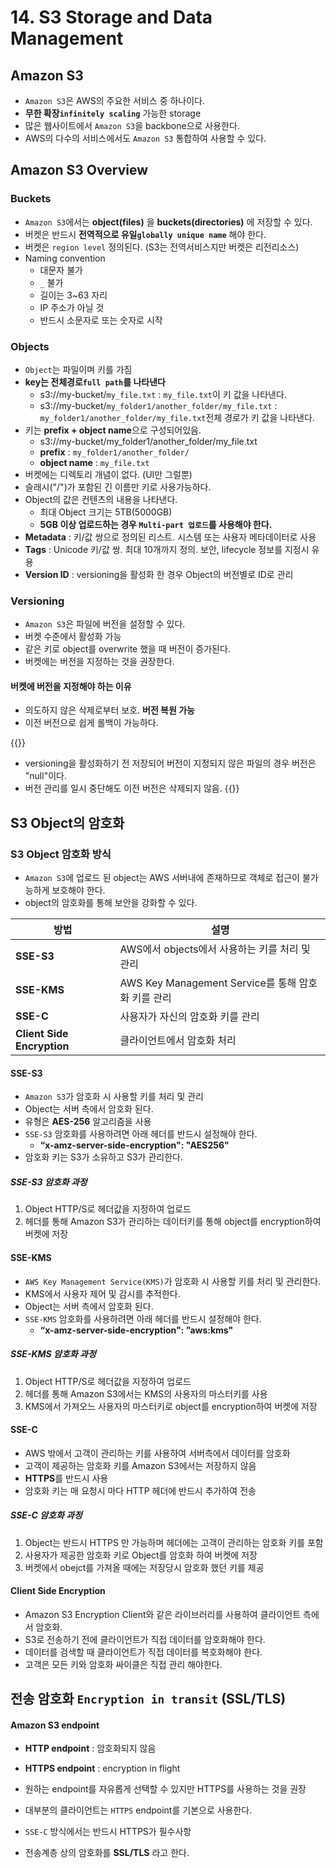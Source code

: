 # 14. S3 Storage and Data Management


## Amazon S3
- `Amazon S3`은 AWS의 주요한 서비스 중 하나이다.
- **무한 확장`infinitely scaling`** 가능한 storage
- 많은 웹사이트에서 `Amazon S3`을 backbone으로 사용한다.
- AWS의 다수의 서비스에서도 `Amazon S3` 통합하여 사용할 수 있다.

## Amazon S3 Overview
### Buckets
- `Amazon S3`에서는 **object(files)** 을  **buckets(directories)** 에 저장할 수 있다.
- 버켓은 반드시 **전역적으로 유일`globally unique name`** 해야 한다.    
- 버켓은 `region level` 정의된다. (S3는 전역서비스지만 버켓은 리전리소스)
- Naming convention
    - 대문자 불가
    - `_` 불가
    - 길이는 3~63 자리 
    - IP 주소가 아닐 것
    - 반드시 소문자로 또는 숫자로 시작

### Objects
- `Object`는 파일이며 키를 가짐 
- **key는 전체경로`full path`를 나타낸다** 
    - s3://my-bucket/`my_file.txt` : `my_file.txt`이 키 값을 나타낸다.
    - s3://my-bucket/`my_folder1/another_folder/my_file.txt` : `my_folder1/another_folder/my_file.txt`전체 경로가 키 값을 나타낸다.
- 키는 **prefix + object name**으로 구성되어있음.
    - s3://my-bucket/my_folder1/another_folder/my_file.txt
    - **prefix** : `my_folder1/another_folder/`
    - **object name** : `my_file.txt`
- 버켓에는 디렉토리 개념이 없다. (UI만 그럴뿐)
- 슬래시("/")가 포함된 긴 이름만 키로 사용가능하다.
- Object의 값은 컨텐츠의 내용을 나타낸다.
    - 최대 Object 크기는 5TB(5000GB)
    - **5GB 이상 업로드하는 경우 `Multi-part 업로드`를 사용해야 한다.**
- **Metadata** : 키/값 쌍으로 정의된 리스트. 시스템 또는 사용자 메타데이터로 사용
- **Tags** : Unicode 키/값 쌍. 최대 10개까지 정의. 보안, lifecycle 정보를 지정시 유용
- **Version ID** : versioning을 활성화 한 경우 Object의 버전별로 ID로 관리

### Versioning
- `Amazon S3`은 파일에 버전을 설정할 수 있다.
- 버켓 수준에서 활성화 가능
- 같은 키로 object를 overwrite 했을 때 버전이 증가된다.
- 버켓에는 버전을 지정하는 것을 권장한다.

#### 버켓에 버전을 지정해야 하는 이유
- 의도하지 않은 삭제로부터 보호. **버전 복원 가능**
- 이전 버전으로 쉽게 롤백이 가능하다. 

{{<admonition type=note >}}
- versioning을 활성화하기 전 저장되어 버전이 지정되지 않은 파일의 경우 버전은 "null"이다.
- 버전 관리를 일시 중단해도 이전 버전은 삭제되지 않음.
{{</admonition>}}

## S3 Object의 암호화
### S3 Object 암호화 방식
- `Amazon S3`에 업로드 된 object는 AWS 서버내에 존재하므로 객체로 접근이 불가능하게 보호해야 한다.
- object의 암호화를 통해 보안을 강화할 수 있다.

| 방법 | 설명 |
|--|----------|
|**SSE-S3**|AWS에서 objects에서 사용하는 키를 처리 및 관리|
|**SSE-KMS**|AWS Key Management Service를 통해 암호화 키를 관리|
|**SSE-C**|사용자가 자신의 암호화 키를 관리|
|**Client Side Encryption**|클라이언트에서 암호화 처리|

#### SSE-S3
- `Amazon S3`가 암호화 시 사용할 키를 처리 및 관리
- Object는 서버 측에서 암호화 된다.
- 유형은 **AES-256** 알고리즘을 사용
- `SSE-S3` 암호화를 사용하려면 아래 헤더를 반드시 설정해야 한다.
    - **“x-amz-server-side-encryption": "AES256"**
- 암호화 키는 S3가 소유하고 S3가 관리한다.

##### SSE-S3 암호화 과정
1. Object HTTP/S로 헤더값을 지정하여 업로드
2. 헤더를 통해 Amazon S3가 관리하는 데이터키를 통해 object를 encryption하여 버켓에 저장

#### SSE-KMS
- `AWS Key Management Service(KMS)`가 암호화 시 사용할 키를 처리 및 관리한다.
- KMS에서 사용자 제어 및 감시를 추적한다.
- Object는 서버 측에서 암호화 된다.
- `SSE-KMS` 암호화를 사용하려면 아래 헤더를 반드시 설정해야 한다.
    - **“x-amz-server-side-encryption": ”aws:kms"**

##### SSE-KMS 암호화 과정
1. Object HTTP/S로 헤더값을 지정하여 업로드
2. 헤더를 통해 Amazon S3에서는 KMS의 사용자의 마스터키를 사용
3. KMS에서 가져오느 사용자의 마스터키로 object를 encryption하여 버켓에 저장

#### SSE-C 
- AWS 밖에서 고객이 관리하는 키를 사용하여 서버측에서 데이터를 암호화
- 고객이 제공하는 암호화 키를 Amazon S3에서는 저장하지 않음
- **HTTPS**를 반드시 사용
- 암호화 키는 매 요청시 마다 HTTP 헤더에 반드시 추가하여 전송


##### SSE-C 암호화 과정
1. Object는 반드시 HTTPS 만 가능하며 헤더에는 고객이 관리하는 암호화 키를 포함
2. 사용자가 제공한 암호화 키로 Object를 암호화 하여 버켓에 저장
3. 버켓에서 obejct를 가져올 때에는 저장당시 암호화 했던 키를 제공

#### Client Side Encryption
- Amazon S3 Encryption Client와 같은 라이브러리를 사용하여 클라이언트 측에서 암호화.
- S3로 전송하기 전에 클라이언트가 직접 데이터를 암호화해야 한다.
- 데이터를 검색할 때 클라이언트가 직접 데이터를 복호화해야 한다.
- 고객은 모든 키와 암호화 싸이클은 직접 관리 해야한다.

## 전송 암호화 `Encryption in transit` (SSL/TLS)

#### Amazon S3 endpoint
- **HTTP endpoint** : 암호화되지 않음
- **HTTPS endpoint** : encryption in flight

- 원하는 endpoint를 자유롭게 선택할 수 있지만 HTTPS를 사용하는 것을 권장
- 대부분의 클라이언트는 `HTTPS` endpoint를 기본으로 사용한다.
- `SSE-C` 방식에서는 반드시 HTTPS가 필수사항
- 전송계층 상의 암호화를 **SSL/TLS** 라고 한다. 



